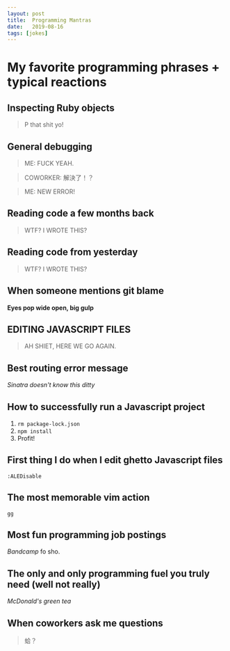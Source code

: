 ```yaml
---
layout: post
title:  Programming Mantras
date:   2019-08-16
tags: [jokes]
---
```


# My favorite programming phrases + typical reactions

## Inspecting Ruby objects

> P that shit yo!

## General debugging

> ME: FUCK YEAH.

> COWORKER: 解決了！？

> ME: NEW ERROR!

## Reading code a few months back

> WTF? I WROTE THIS?

## Reading code from yesterday

> WTF? I WROTE THIS?

## When someone mentions git blame

**Eyes pop wide open, big gulp**

## EDITING JAVASCRIPT FILES

> AH SHIET, HERE WE GO AGAIN.

## Best routing error message

*Sinatra doesn't know this ditty*

## How to successfully run a Javascript project

1. `rm package-lock.json`
2. `npm install`
3. Profit!

## First thing I do when I edit ghetto Javascript files

`:ALEDisable`

## The most memorable vim action

`gg`

## Most fun programming job postings

*Bandcamp* fo sho.

## The only and only programming fuel you truly need (well not really)

*McDonald's green tea*

## When coworkers ask me questions

> 蛤？
